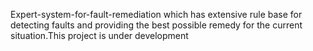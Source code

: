 Expert-system-for-fault-remediation which has extensive rule base for detecting faults and providing the best possible remedy for the current situation.This project is under development
